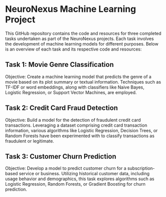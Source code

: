 # NeuroNexus Machine Learning Project

This GitHub repository contains the code and resources for three completed tasks undertaken as part of the NeuroNexus projects. Each task involves the development of machine learning models for different purposes. Below is an overview of each task and its respective code and resources:

## Task 1: Movie Genre Classification
Objective: Create a machine learning model that predicts the genre of a movie based on its plot summary or textual information. Techniques such as TF-IDF or word embeddings, along with classifiers like Naive Bayes, Logistic Regression, or Support Vector Machines, are employed.

## Task 2: Credit Card Fraud Detection
Objective: Build a model for the detection of fraudulent credit card transactions. Leveraging a dataset comprising credit card transaction information, various algorithms like Logistic Regression, Decision Trees, or Random Forests have been experimented with to classify transactions as fraudulent or legitimate.

## Task 3: Customer Churn Prediction
Objective: Develop a model to predict customer churn for a subscription-based service or business. Utilizing historical customer data, including usage behavior and demographics, this task explores algorithms such as Logistic Regression, Random Forests, or Gradient Boosting for churn prediction.
